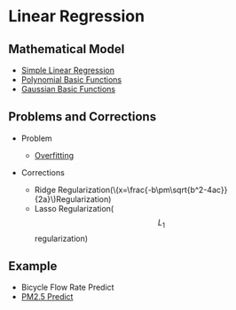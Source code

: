 # Linear Regression

## Mathematical Model
* [Simple Linear Regression](Simple%20Linear%20Regression/Simple-Linear-Regression.md)
* [Polynomial Basic Functions](Polynomial%20Basic%20Functions/Polynomial-Basic-Functions.md)
* [Gaussian Basic Functions](Gaussian%20Basic%20Functions/gaussian_basic_functions.md)

## Problems and Corrections
* Problem
  * [Overfitting](Overfitting/overfitting.md)
  
* Corrections
  * Ridge Regularization(\\(x=\frac{-b\pm\sqrt{b^2-4ac}}{2a}\\)Regularization)
  * Lasso Regularization(
  $$L_{1}$$
  regularization)

## Example
* Bicycle Flow Rate Predict
* [PM2.5 Predict](PM2.5/PM2.5.md)
